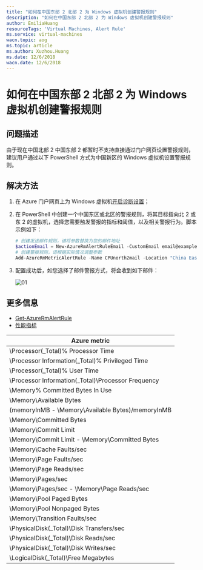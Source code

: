 ```yaml
---
title: "如何在中国东部 2 北部 2 为 Windows 虚拟机创建警报规则"
description: "如何在中国东部 2 北部 2 为 Windows 虚拟机创建警报规则"
author: EmiliaHuang
resourceTags: 'Virtual Machines, Alert Rule'
ms.service: virtual-machines
wacn.topic: aog
ms.topic: article
ms.author: Xuzhou.Huang
ms.date: 12/6/2018
wacn.date: 12/6/2018
---
```


# 如何在中国东部 2 北部 2 为 Windows 虚拟机创建警报规则

## 问题描述

由于现在中国北部 2 中国东部 2 都暂时不支持直接通过门户网页设置警报规则，建议用户通过以下 PowerShell 方式为中国新区的 Windows 虚拟机设置警报规则。

## 解决方法

1. 在 Azure 门户网页上为 Windows 虚拟机[开启诊断设置](https://docs.azure.cn/virtual-machines/windows/monitor#diagnostics-and-metrics)；

2. 在 PowerShell 中创建一个中国东区或北区的警报规则，将其目标指向北 2 或东 2 的虚拟机，选择您需要触发警报的指标和阈值，以及相关警报行为。脚本示例如下：

    ```powershell
    # 创建发送邮件规则，请将参数替换为您的邮件地址
    $actionEmail = New-AzureRmAlertRuleEmail -CustomEmail email@example.com
    # 创建警报规则，请根据实际情况调整参数
    Add-AzureRmMetricAlertRule -Name CPUnorth2mail -Location "China East" -ResourceGroup "test-east" -TargetResourceId "/subscriptions/19a55c58-8bxxxxxxx0c99/resourceGroups/Lab/providers/Microsoft.Compute/virtualMachines/test" -MetricName "\Processor Information(_Total)\% Privileged Time" -Operator GreaterThan -Threshold 0.4 -WindowSize 00:05:00 -TimeAggregationOperator Average -Action $actionEmail
    ```

3. 配置成功后，如您选择了邮件警报方式，将会收到如下邮件：

    ![01](media/aog-virtual-machines-howto-create-alert-rules-in-china-east2-or-north2/01.png)

## 更多信息

* [Get-AzureRmAlertRule](https://docs.microsoft.com/azure/monitoring-and-diagnostics/alert-metric-classic#with-powershell)
* [性能指标](https://docs.azure.cn/monitoring-and-diagnostics/monitoring-supported-metrics#microsoftcomputevirtualmachines)

|Azure metric|
|----|
|\Processor(_Total)\% Processor Time|
|\Processor Information(_Total)\% Privileged Time|
|\Processor(_Total)\% User Time|
|\Processor Information(_Total)\Processor Frequency|
|\Memory\% Committed Bytes In Use|
|\Memory\Available Bytes|
|(memoryInMB - \Memory\Available Bytes)/memoryInMB|
|\Memory\Committed Bytes|
|\Memory\Commit Limit|
|\Memory\Commit Limit - \Memory\Committed Bytes|
|\Memory\Cache Faults/sec|
|\Memory\Page Faults/sec|
|\Memory\Page Reads/sec|
|\Memory\Pages/sec|
|\Memory\Pages/sec - \Memory\Page Reads/sec|
|\Memory\Pool Paged Bytes|
|\Memory\Pool Nonpaged Bytes|
|\Memory\Transition Faults/sec|
|\PhysicalDisk(_Total)\Disk Transfers/sec|
|\PhysicalDisk(_Total)\Disk Reads/sec|
|\PhysicalDisk(_Total)\Disk Writes/sec|
|\LogicalDisk(_Total)\Free Megabytes|
